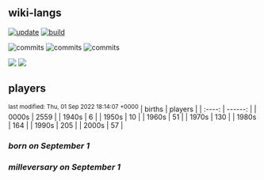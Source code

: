 ## wiki-langs
[![update](https://github.com/dreamerminsk/wiki-langs/actions/workflows/update-tables.yml/badge.svg)](https://github.com/dreamerminsk/wiki-langs/actions/workflows/update-tables.yml)
[![build](https://github.com/dreamerminsk/wiki-langs/actions/workflows/build.yml/badge.svg)](https://github.com/dreamerminsk/wiki-langs/actions/workflows/build.yml)

![commits](https://img.shields.io/github/commit-activity/y/dreamerminsk/wiki-langs)
![commits](https://img.shields.io/github/commit-activity/m/dreamerminsk/wiki-langs)
![commits](https://img.shields.io/github/commit-activity/w/dreamerminsk/wiki-langs)

![](https://img.shields.io/github/languages/code-size/dreamerminsk/wiki-langs)
![](https://img.shields.io/github/repo-size/dreamerminsk/wiki-langs)

## players
<sup>last modified: Thu, 01 Sep 2022 18:14:07 +0000</sup>
| births | players |
| :----: | ------: |
| 0000s | 2559 |
| 1940s | 6 |
| 1950s | 10 |
| 1960s | 51 |
| 1970s | 130 |
| 1980s | 164 |
| 1990s | 205 |
| 2000s | 57 |

### ***born on September  1***


### ***milleversary on September  1***



